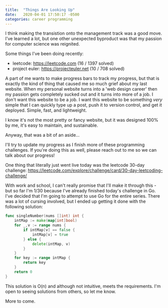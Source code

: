 ```yaml
---
title:  "Things Are Looking Up"
date:   2020-04-01 17:50:17 -0500
categories: career programming
---
```

I think making the transistion onto the management track was a good move.  I've learned a lot, but one other unexpected byproduct 
was that my passion for computer science was reignited.

Some things I've been doing recently:
* leetcode: https://leetcode.com (16 / 1397 solved)
* project euler: https://projecteuler.net (10 / 708 solved)

A part of me wants to make progress bars to track my progress, but that is exactly the kind of thing that caused me so much grief 
about my last website.  When my personal website turns into a 'web design career' then my passion gets completely sucked out and it 
turns into more of a job. I don't want this website to be a job.  I want this website to be something _very_ simple that I can 
quickly type up a post, push it to version control, and get it deployed.  Simple, fast, and lightweight.  

I know it's not the most pretty or fancy website, but it was designed 100% by me, it's easy to maintain, and sustainable.

Anyway, that was a bit of an aside...

I'll try to update my progress as I finish more of these programming challenges.  If you're doing this as well, please reach 
out to me so we can talk about our progress!

One thing that literally just went live today was the leetcode 30-day challenge: https://leetcode.com/explore/challenge/card/30-day-leetcoding-challenge/

With work and school, I can't really promise that I'll make it through this - but so far I'm 1/30 because I've already finished today's challenge in Go.  I've decided that I'm going to attempt to use Go for the entire series.  There was a lot of cursing involved, but I ended up getting it done with the following solution:

```go
func singleNumber(nums []int) int {
    intMap := make(map[int]bool)
    for _,v := range nums {
        if intMap[v] == false {
            intMap[v] = true
        } else {
            delete(intMap, v)
        }
    }
    for key := range intMap {
        return key
    }
    return 0
}
```

This solution is O(n) and although not intuitive, meets the requirements.  I'm open to seeing solutions from others, so let me know.

More to come.
